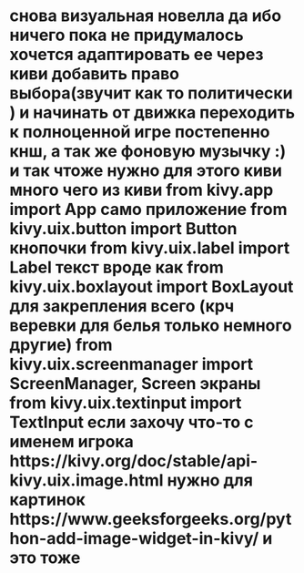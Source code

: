 <h1>
  снова визуальная новелла да ибо ничего пока не придумалось
  хочется адаптировать ее через киви 
  добавить право выбора(звучит как то политически ) и начинать от движка переходить к полноценной игре постепенно кнш, а так же фоновую       музычку :)
  и так чтоже нужно для этого
      киви много чего из киви
      from kivy.app import App само приложение 
      from kivy.uix.button import Button кнопочки 
      from kivy.uix.label import Label текст вроде как
      from kivy.uix.boxlayout import BoxLayout для закрепления всего (крч веревки для белья только немного другие)
      from kivy.uix.screenmanager import ScreenManager, Screen экраны 
      from kivy.uix.textinput import TextInput если захочу что-то с именем игрока 
      https://kivy.org/doc/stable/api-kivy.uix.image.html    нужно для картинок 
      https://www.geeksforgeeks.org/python-add-image-widget-in-kivy/ и это тоже 
  </h1>
